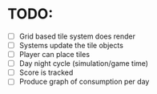 # TODO:

- [ ] Grid based tile system does render
- [ ] Systems update the tile objects
- [ ] Player can place tiles
- [ ] Day night cycle (simulation/game time)
- [ ] Score is tracked
- [ ] Produce graph of consumption per day
